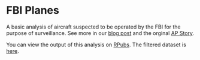 FBI Planes
==========

A basic analysis of aircraft suspected to be operated by the FBI for the purpose of surveillance.  See more in our [blog post](http://blog.enigma.io/track-84-aircrafts-the-fbi-uses-for-surveillance/) and the orginal [AP Story](http://bigstory.ap.org/article/4b3f220e33b64123a3909c60845da045/fbi-behind-mysterious-surveillance-aircraft-over-us-cities).

You can view the output of this analysis on [RPubs](http://rpubs.com/enigma/fbi-planes). The filtered dataset is [here](data/fbi-planes.csv).